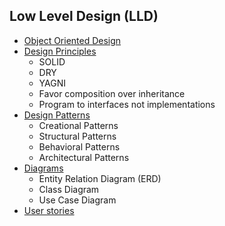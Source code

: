 ## Low Level Design (LLD)
+ [Object Oriented Design](https://github.com/Abdelrhman-Samir-99/Preparation-Library/tree/main/System%20Design/Low%20Level%20Design/Object%20Oriented%20Design)
+ [Design Principles](https://github.com/Abdelrhman-Samir-99/Preparation-Library/tree/main/System%20Design/Low%20Level%20Design/Design%20Principles)
  + SOLID
  + DRY
  + YAGNI
  + Favor composition over inheritance
  + Program to interfaces not implementations
+ [Design Patterns](https://github.com/Abdelrhman-Samir-99/Preparation-Library/tree/main/System%20Design/Low%20Level%20Design/Design%20Patterns)
  + Creational Patterns
  + Structural Patterns
  + Behavioral Patterns
  + Architectural Patterns
+ [Diagrams](https://github.com/Abdelrhman-Samir-99/Preparation-Library/tree/main/System%20Design/Low%20Level%20Design/Diagrams)
  + Entity Relation Diagram (ERD)
  + Class Diagram
  + Use Case Diagram
+ [User stories]()
